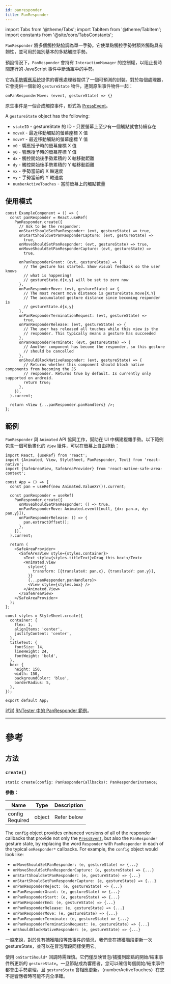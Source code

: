 ```yaml
---
id: panresponder
title: PanResponder
---
```


import Tabs from '@theme/Tabs'; import TabItem from '@theme/TabItem'; import constants from '@site/core/TabsConstants';

`PanResponder` 將多個觸控點協調為單一手勢。它使單點觸控手勢對額外觸點具有韌性，並可用於識別基本的多點觸控手勢。

預設情況下，`PanResponder` 會持有 `InteractionManager` 的控制權，以阻止長時間運行的 JavaScript 事件中斷活躍中的手勢。

它為[手勢響應系統](gesture-responder-system.md)提供的響應處理器提供了一個可預測的封裝。對於每個處理器，它會提供一個新的 `gestureState` 物件，連同原生事件物件一起：

```
onPanResponderMove: (event, gestureState) => {}
```

原生事件是一個合成觸控事件，形式為 [PressEvent](pressevent)。

A `gestureState` object has the following:

- `stateID` - gestureState 的 ID - 只要螢幕上至少有一個觸點就會持續存在
- `moveX` - 最近移動觸點的螢幕座標 X 值
- `moveY` - 最近移動觸點的螢幕座標 Y 值
- `x0` - 響應授予時的螢幕座標 X 值
- `y0` - 響應授予時的螢幕座標 Y 值
- `dx` - 觸控開始後手勢累積的 X 軸移動距離
- `dy` - 觸控開始後手勢累積的 Y 軸移動距離
- `vx` - 手勢當前的 X 軸速度
- `vy` - 手勢當前的 Y 軸速度
- `numberActiveTouches` - 當前螢幕上的觸點數量

## 使用模式

```tsx
const ExampleComponent = () => {
  const panResponder = React.useRef(
    PanResponder.create({
      // Ask to be the responder:
      onStartShouldSetPanResponder: (evt, gestureState) => true,
      onStartShouldSetPanResponderCapture: (evt, gestureState) =>
        true,
      onMoveShouldSetPanResponder: (evt, gestureState) => true,
      onMoveShouldSetPanResponderCapture: (evt, gestureState) =>
        true,

      onPanResponderGrant: (evt, gestureState) => {
        // The gesture has started. Show visual feedback so the user knows
        // what is happening!
        // gestureState.d{x,y} will be set to zero now
      },
      onPanResponderMove: (evt, gestureState) => {
        // The most recent move distance is gestureState.move{X,Y}
        // The accumulated gesture distance since becoming responder is
        // gestureState.d{x,y}
      },
      onPanResponderTerminationRequest: (evt, gestureState) =>
        true,
      onPanResponderRelease: (evt, gestureState) => {
        // The user has released all touches while this view is the
        // responder. This typically means a gesture has succeeded
      },
      onPanResponderTerminate: (evt, gestureState) => {
        // Another component has become the responder, so this gesture
        // should be cancelled
      },
      onShouldBlockNativeResponder: (evt, gestureState) => {
        // Returns whether this component should block native components from becoming the JS
        // responder. Returns true by default. Is currently only supported on android.
        return true;
      },
    }),
  ).current;

  return <View {...panResponder.panHandlers} />;
};
```

## 範例

`PanResponder` 與 `Animated` API 協同工作，幫助在 UI 中構建複雜手勢。以下範例包含一個可動畫化的 `View` 組件，可以在螢幕上自由拖動：

```SnackPlayer name=PanResponder
import React, {useRef} from 'react';
import {Animated, View, StyleSheet, PanResponder, Text} from 'react-native';
import {SafeAreaView, SafeAreaProvider} from 'react-native-safe-area-context';

const App = () => {
  const pan = useRef(new Animated.ValueXY()).current;

  const panResponder = useRef(
    PanResponder.create({
      onMoveShouldSetPanResponder: () => true,
      onPanResponderMove: Animated.event([null, {dx: pan.x, dy: pan.y}]),
      onPanResponderRelease: () => {
        pan.extractOffset();
      },
    }),
  ).current;

  return (
    <SafeAreaProvider>
      <SafeAreaView style={styles.container}>
        <Text style={styles.titleText}>Drag this box!</Text>
        <Animated.View
          style={{
            transform: [{translateX: pan.x}, {translateY: pan.y}],
          }}
          {...panResponder.panHandlers}>
          <View style={styles.box} />
        </Animated.View>
      </SafeAreaView>
    </SafeAreaProvider>
  );
};

const styles = StyleSheet.create({
  container: {
    flex: 1,
    alignItems: 'center',
    justifyContent: 'center',
  },
  titleText: {
    fontSize: 14,
    lineHeight: 24,
    fontWeight: 'bold',
  },
  box: {
    height: 150,
    width: 150,
    backgroundColor: 'blue',
    borderRadius: 5,
  },
});

export default App;
```

試試 [RNTester 中的 PanResponder 範例](https://github.com/facebook/react-native/blob/main/packages/rn-tester/js/examples/PanResponder/PanResponderExample.js)。

---

# 參考

## 方法

### `create()`

```tsx
static create(config: PanResponderCallbacks): PanResponderInstance;
```

**參數：**

| Name                                                        | Type   | Description |
| ----------------------------------------------------------- | ------ | ----------- |
| config <div className="label basic required">Required</div> | object | Refer below |

The `config` object provides enhanced versions of all of the responder callbacks that provide not only the [`PressEvent`](pressevent), but also the `PanResponder` gesture state, by replacing the word `Responder` with `PanResponder` in each of the typical `onResponder*` callbacks. For example, the `config` object would look like:

- `onMoveShouldSetPanResponder: (e, gestureState) => {...}`
- `onMoveShouldSetPanResponderCapture: (e, gestureState) => {...}`
- `onStartShouldSetPanResponder: (e, gestureState) => {...}`
- `onStartShouldSetPanResponderCapture: (e, gestureState) => {...}`
- `onPanResponderReject: (e, gestureState) => {...}`
- `onPanResponderGrant: (e, gestureState) => {...}`
- `onPanResponderStart: (e, gestureState) => {...}`
- `onPanResponderEnd: (e, gestureState) => {...}`
- `onPanResponderRelease: (e, gestureState) => {...}`
- `onPanResponderMove: (e, gestureState) => {...}`
- `onPanResponderTerminate: (e, gestureState) => {...}`
- `onPanResponderTerminationRequest: (e, gestureState) => {...}`
- `onShouldBlockNativeResponder: (e, gestureState) => {...}`

一般來說，對於具有捕獲階段等效事件的情況，我們會在捕獲階段更新一次 gestureState，並可以在冒泡階段同樣使用它。

使用 `onStartShould*` 回調時需謹慎。它們僅反映冒泡/捕獲到節點的開始/結束事件所更新的 `gestureState`。一旦節點成為響應者，您可以確信每個開始/結束事件都會由手勢處理，且 `gestureState` 會相應更新。（numberActiveTouches）在您不是響應者時可能不完全準確。